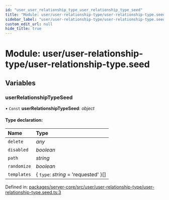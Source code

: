 ```yaml
---
id: "user_user_relationship_type_user_relationship_type_seed"
title: "Module: user/user-relationship-type/user-relationship-type.seed"
sidebar_label: "user/user-relationship-type/user-relationship-type.seed"
custom_edit_url: null
hide_title: true
---
```


# Module: user/user-relationship-type/user-relationship-type.seed

## Variables

### userRelationshipTypeSeed

• `Const` **userRelationshipTypeSeed**: *object*

#### Type declaration:

| Name | Type |
| :------ | :------ |
| `delete` | *any* |
| `disabled` | *boolean* |
| `path` | *string* |
| `randomize` | *boolean* |
| `templates` | { `type`: *string* = 'requested' }[] |

Defined in: [packages/server-core/src/user/user-relationship-type/user-relationship-type.seed.ts:3](https://github.com/xr3ngine/xr3ngine/blob/2d83606b6/packages/server-core/src/user/user-relationship-type/user-relationship-type.seed.ts#L3)
